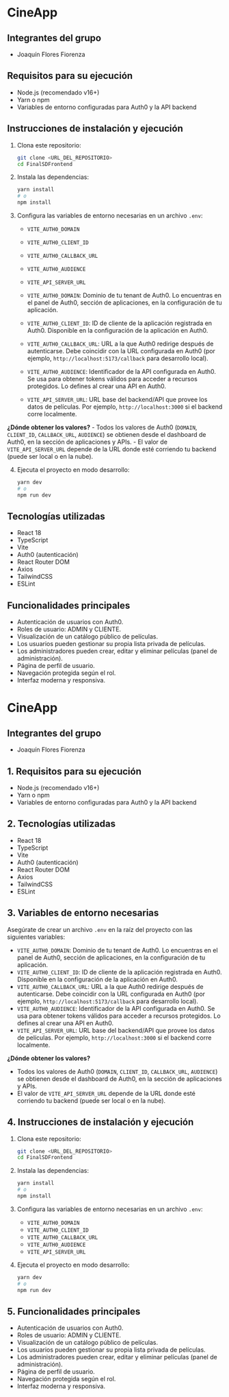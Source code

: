 # CineApp

## Integrantes del grupo
- Joaquín Flores Fiorenza

## Requisitos para su ejecución
- Node.js (recomendado v16+)
- Yarn o npm
- Variables de entorno configuradas para Auth0 y la API backend

## Instrucciones de instalación y ejecución
1. Clona este repositorio:
   ```bash
   git clone <URL_DEL_REPOSITORIO>
   cd FinalSDFrontend
   ```
2. Instala las dependencias:
   ```bash
   yarn install
   # o
   npm install
   ```
3. Configura las variables de entorno necesarias en un archivo `.env`:
   - `VITE_AUTH0_DOMAIN`
   - `VITE_AUTH0_CLIENT_ID`
   - `VITE_AUTH0_CALLBACK_URL`
   - `VITE_AUTH0_AUDIENCE`
   - `VITE_API_SERVER_URL`

   - `VITE_AUTH0_DOMAIN`: Dominio de tu tenant de Auth0. Lo encuentras en el panel de Auth0, sección de aplicaciones, en la configuración de tu aplicación.

   - `VITE_AUTH0_CLIENT_ID`: ID de cliente de la aplicación registrada en Auth0. Disponible en la configuración de la aplicación en Auth0.

   - `VITE_AUTH0_CALLBACK_URL`: URL a la que Auth0 redirige después de autenticarse. Debe coincidir con la URL configurada en Auth0 (por ejemplo, `http://localhost:5173/callback` para desarrollo local).

   - `VITE_AUTH0_AUDIENCE`: Identificador de la API configurada en Auth0. Se usa para obtener tokens válidos para acceder a recursos protegidos. Lo defines al crear una API en Auth0.

   - `VITE_API_SERVER_URL`: URL base del backend/API que provee los datos de películas. Por ejemplo, `http://localhost:3000` si el backend corre localmente.

**¿Dónde obtener los valores?**
    - Todos los valores de Auth0 (`DOMAIN`, `CLIENT_ID`, `CALLBACK_URL`, `AUDIENCE`) se obtienen desde el dashboard de Auth0, en la sección de aplicaciones y APIs.
    - El valor de `VITE_API_SERVER_URL` depende de la URL donde esté corriendo tu backend (puede ser local o en la nube).

4. Ejecuta el proyecto en modo desarrollo:
   ```bash
   yarn dev
   # o
   npm run dev
   ```

## Tecnologías utilizadas
- React 18
- TypeScript
- Vite
- Auth0 (autenticación)
- React Router DOM
- Axios
- TailwindCSS
- ESLint

## Funcionalidades principales
- Autenticación de usuarios con Auth0.
- Roles de usuario: ADMIN y CLIENTE.
- Visualización de un catálogo público de películas.
- Los usuarios pueden gestionar su propia lista privada de películas.
- Los administradores pueden crear, editar y eliminar películas (panel de administración).
- Página de perfil de usuario.
- Navegación protegida según el rol.
- Interfaz moderna y responsiva.


# CineApp

## Integrantes del grupo
- Joaquín Flores Fiorenza

## 1. Requisitos para su ejecución
- Node.js (recomendado v16+)
- Yarn o npm
- Variables de entorno configuradas para Auth0 y la API backend

## 2. Tecnologías utilizadas
- React 18
- TypeScript
- Vite
- Auth0 (autenticación)
- React Router DOM
- Axios
- TailwindCSS
- ESLint

## 3. Variables de entorno necesarias

Asegúrate de crear un archivo `.env` en la raíz del proyecto con las siguientes variables:

- `VITE_AUTH0_DOMAIN`: Dominio de tu tenant de Auth0. Lo encuentras en el panel de Auth0, sección de aplicaciones, en la configuración de tu aplicación.
- `VITE_AUTH0_CLIENT_ID`: ID de cliente de la aplicación registrada en Auth0. Disponible en la configuración de la aplicación en Auth0.
- `VITE_AUTH0_CALLBACK_URL`: URL a la que Auth0 redirige después de autenticarse. Debe coincidir con la URL configurada en Auth0 (por ejemplo, `http://localhost:5173/callback` para desarrollo local).
- `VITE_AUTH0_AUDIENCE`: Identificador de la API configurada en Auth0. Se usa para obtener tokens válidos para acceder a recursos protegidos. Lo defines al crear una API en Auth0.
- `VITE_API_SERVER_URL`: URL base del backend/API que provee los datos de películas. Por ejemplo, `http://localhost:3000` si el backend corre localmente.

**¿Dónde obtener los valores?**
- Todos los valores de Auth0 (`DOMAIN`, `CLIENT_ID`, `CALLBACK_URL`, `AUDIENCE`) se obtienen desde el dashboard de Auth0, en la sección de aplicaciones y APIs.
- El valor de `VITE_API_SERVER_URL` depende de la URL donde esté corriendo tu backend (puede ser local o en la nube).

## 4. Instrucciones de instalación y ejecución
1. Clona este repositorio:
   ```bash
   git clone <URL_DEL_REPOSITORIO>
   cd FinalSDFrontend
   ```
2. Instala las dependencias:
   ```bash
   yarn install
   # o
   npm install
   ```
3. Configura las variables de entorno necesarias en un archivo `.env`:
   - `VITE_AUTH0_DOMAIN`
   - `VITE_AUTH0_CLIENT_ID`
   - `VITE_AUTH0_CALLBACK_URL`
   - `VITE_AUTH0_AUDIENCE`
   - `VITE_API_SERVER_URL`

4. Ejecuta el proyecto en modo desarrollo:
   ```bash
   yarn dev
   # o
   npm run dev
   ```

## 5. Funcionalidades principales
- Autenticación de usuarios con Auth0.
- Roles de usuario: ADMIN y CLIENTE.
- Visualización de un catálogo público de películas.
- Los usuarios pueden gestionar su propia lista privada de películas.
- Los administradores pueden crear, editar y eliminar películas (panel de administración).
- Página de perfil de usuario.
- Navegación protegida según el rol.
- Interfaz moderna y responsiva.
